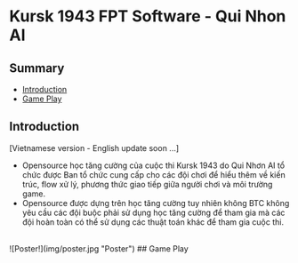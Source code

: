 # Kursk 1943 FPT Software - Qui Nhon AI
## Summary
* [Introduction](#Introduction)
* [Game Play](#Game-Play)
## Introduction
[Vietnamese version - English update soon ...]
* Opensource học tăng cường của cuộc thi Kursk 1943 do Qui Nhơn AI tổ chức được Ban tổ chức cung cấp cho các đội chơi để hiểu thêm về kiến trúc, flow xử lý, phương thức giao tiếp giữa người chơi và môi trường game.
* Opensource được dựng trên học tăng cường tuy nhiên không BTC không yêu cầu các đội buộc phải sử dụng học tăng cường để tham gia mà các đội hoàn toàn có thể sử dụng các thuật toán khác để tham gia cuộc thi.
<br>
![Poster!](img/poster.jpg "Poster")
## Game Play




